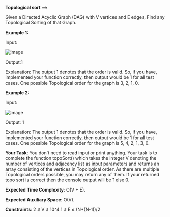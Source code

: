 **Topological sort** ==>

Given a Directed Acyclic Graph (DAG) with V vertices and E edges, Find any Topological Sorting of that Graph.

**Example 1:**

Input:

![image](https://media.geeksforgeeks.org/img-practice/PROD/addEditProblem/700255/Web/Other/24aa5d54-bc1f-489c-bd2d-ad02ddccdf31_1684492511.png)

Output:1

Explanation:
The output 1 denotes that the order is valid. So, if you have, implemented your function correctly, then output would be 1 for all test cases. One possible Topological order for the graph is 3, 2, 1, 0.

**Example 2:**

Input:

![image](https://media.geeksforgeeks.org/img-practice/PROD/addEditProblem/700255/Web/Other/c35bb1d1-130c-49aa-a17e-118181d7bdcd_1684492512.png)

Output: 1

Explanation:
The output 1 denotes that the order is valid. So, if you have, implemented your function correctly, then output would be 1 for all test cases. One possible Topological order for the graph is 5, 4, 2, 1, 3, 0.

**Your Task**:
You don't need to read input or print anything. Your task is to complete the function topoSort()  which takes the integer V denoting the number of vertices and adjacency list as input parameters and returns an array consisting of the vertices in Topological order. As there are multiple Topological orders possible, you may return any of them. If your returned topo sort is correct then the console output will be 1 else 0.

**Expected Time Complexity**: O(V + E).

**Expected Auxiliary Space**: O(V).

**Constraints**:
2 ≤ V ≤ 10^4
1 ≤ E ≤ (N*(N-1))/2